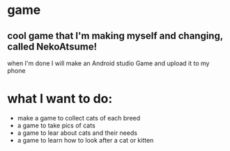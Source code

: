 # game
## cool game that I'm making myself and changing, called NekoAtsume!
when I'm done I will make an Android studio Game and upload it to my phone

# what I want to do:
* make a game to collect cats of each breed 
* a game to take pics of cats 
* a game to lear about cats and their needs
* a game to learn how to look after a cat or kitten
